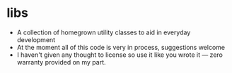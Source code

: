 libs
====

* A collection of homegrown utility classes to aid in everyday development
* At the moment all of this code is very in process, suggestions welcome
* I haven't given any thought to license so use it like you wrote it — zero warranty provided on my part.
